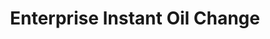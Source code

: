 ---
title: "Enterprise Instant Oil Change"
url: /west-linn/enterprise-instant-oil-change/
shop: car repair
---